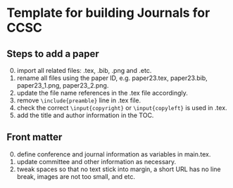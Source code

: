# Template for building Journals for CCSC

## Steps to add a paper
0. import all related files: .tex, .bib, .png and .etc.
0. rename all files using the paper ID, e.g. paper23.tex, paper23.bib,
paper23_1.png, paper23_2.png.
0. update the file name references in the .tex file accordingly.
0. remove `\include{preamble}` line in .tex file.
0. check the correct `\input{copyright}` or  `\input{copyleft}` is used in .tex.
0. add the title and author information in the TOC.

## Front matter
0. define conference and journal information as variables in main.tex.
0. update committee and other information as necessary.
0. tweak spaces so that no text stick into margin, a short URL has no line break,
  images are not too small, and etc.
